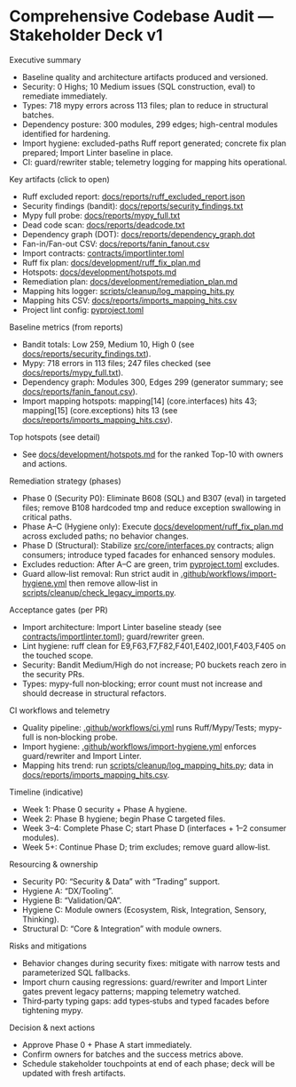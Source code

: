 # Comprehensive Codebase Audit — Stakeholder Deck v1

Executive summary
- Baseline quality and architecture artifacts produced and versioned.
- Security: 0 Highs; 10 Medium issues (SQL construction, eval) to remediate immediately.
- Types: 718 mypy errors across 113 files; plan to reduce in structural batches.
- Dependency posture: 300 modules, 299 edges; high-central modules identified for hardening.
- Import hygiene: excluded-paths Ruff report generated; concrete fix plan prepared; Import Linter baseline in place.
- CI: guard/rewriter stable; telemetry logging for mapping hits operational.

Key artifacts (click to open)
- Ruff excluded report: [docs/reports/ruff_excluded_report.json](docs/reports/ruff_excluded_report.json:1)
- Security findings (bandit): [docs/reports/security_findings.txt](docs/reports/security_findings.txt:1)
- Mypy full probe: [docs/reports/mypy_full.txt](docs/reports/mypy_full.txt:1)
- Dead code scan: [docs/reports/deadcode.txt](docs/reports/deadcode.txt:1)
- Dependency graph (DOT): [docs/reports/dependency_graph.dot](docs/reports/dependency_graph.dot:1)
- Fan-in/Fan-out CSV: [docs/reports/fanin_fanout.csv](docs/reports/fanin_fanout.csv:1)
- Import contracts: [contracts/importlinter.toml](contracts/importlinter.toml:1)
- Ruff fix plan: [docs/development/ruff_fix_plan.md](docs/development/ruff_fix_plan.md:1)
- Hotspots: [docs/development/hotspots.md](docs/development/hotspots.md:1)
- Remediation plan: [docs/development/remediation_plan.md](docs/development/remediation_plan.md:1)
- Mapping hits logger: [scripts/cleanup/log_mapping_hits.py](scripts/cleanup/log_mapping_hits.py:1)
- Mapping hits CSV: [docs/reports/imports_mapping_hits.csv](docs/reports/imports_mapping_hits.csv:1)
- Project lint config: [pyproject.toml](pyproject.toml:1)

Baseline metrics (from reports)
- Bandit totals: Low 259, Medium 10, High 0 (see [docs/reports/security_findings.txt](docs/reports/security_findings.txt:2775)).
- Mypy: 718 errors in 113 files; 247 files checked (see [docs/reports/mypy_full.txt](docs/reports/mypy_full.txt:822)).
- Dependency graph: Modules 300, Edges 299 (generator summary; see [docs/reports/fanin_fanout.csv](docs/reports/fanin_fanout.csv:1)).
- Import mapping hotspots: mapping[14] (core.interfaces) hits 43; mapping[15] (core.exceptions) hits 13 (see [docs/reports/imports_mapping_hits.csv](docs/reports/imports_mapping_hits.csv:5)).

Top hotspots (see detail)
- See [docs/development/hotspots.md](docs/development/hotspots.md:1) for the ranked Top-10 with owners and actions.

Remediation strategy (phases)
- Phase 0 (Security P0): Eliminate B608 (SQL) and B307 (eval) in targeted files; remove B108 hardcoded tmp and reduce exception swallowing in critical paths.
- Phase A–C (Hygiene only): Execute [docs/development/ruff_fix_plan.md](docs/development/ruff_fix_plan.md:1) across excluded paths; no behavior changes.
- Phase D (Structural): Stabilize [src/core/interfaces.py](src/core/interfaces.py:1) contracts; align consumers; introduce typed facades for enhanced sensory modules.
- Excludes reduction: After A–C are green, trim [pyproject.toml](pyproject.toml:1) excludes.
- Guard allow‑list removal: Run strict audit in [.github/workflows/import-hygiene.yml](.github/workflows/import-hygiene.yml:1) then remove allow‑list in [scripts/cleanup/check_legacy_imports.py](scripts/cleanup/check_legacy_imports.py:1).

Acceptance gates (per PR)
- Import architecture: Import Linter baseline steady (see [contracts/importlinter.toml](contracts/importlinter.toml:1)); guard/rewriter green.
- Lint hygiene: ruff clean for E9,F63,F7,F82,F401,E402,I001,F403,F405 on the touched scope.
- Security: Bandit Medium/High do not increase; P0 buckets reach zero in the security PRs.
- Types: mypy-full non‑blocking; error count must not increase and should decrease in structural refactors.

CI workflows and telemetry
- Quality pipeline: [.github/workflows/ci.yml](.github/workflows/ci.yml:1) runs Ruff/Mypy/Tests; mypy-full is non‑blocking probe.
- Import hygiene: [.github/workflows/import-hygiene.yml](.github/workflows/import-hygiene.yml:1) enforces guard/rewriter and Import Linter.
- Mapping hits trend: run [scripts/cleanup/log_mapping_hits.py](scripts/cleanup/log_mapping_hits.py:1); data in [docs/reports/imports_mapping_hits.csv](docs/reports/imports_mapping_hits.csv:1).

Timeline (indicative)
- Week 1: Phase 0 security + Phase A hygiene.
- Week 2: Phase B hygiene; begin Phase C targeted files.
- Week 3–4: Complete Phase C; start Phase D (interfaces + 1–2 consumer modules).
- Week 5+: Continue Phase D; trim excludes; remove guard allow‑list.

Resourcing & ownership
- Security P0: “Security & Data” with “Trading” support.
- Hygiene A: “DX/Tooling”.
- Hygiene B: “Validation/QA”.
- Hygiene C: Module owners (Ecosystem, Risk, Integration, Sensory, Thinking).
- Structural D: “Core & Integration” with module owners.

Risks and mitigations
- Behavior changes during security fixes: mitigate with narrow tests and parameterized SQL fallbacks.
- Import churn causing regressions: guard/rewriter and Import Linter gates prevent legacy patterns; mapping telemetry watched.
- Third‑party typing gaps: add types‑stubs and typed facades before tightening mypy.

Decision & next actions
- Approve Phase 0 + Phase A start immediately.
- Confirm owners for batches and the success metrics above.
- Schedule stakeholder touchpoints at end of each phase; deck will be updated with fresh artifacts.